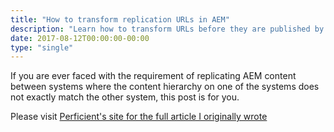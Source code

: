 ```yaml
---
title: "How to transform replication URLs in AEM"
description: "Learn how to transform URLs before they are published by replication agents"
date: 2017-08-12T00:00:00-00:00
type: "single"
---
```


If you are ever faced with the requirement of replicating AEM content between systems where the content hierarchy on one of the systems does not exactly match the other system, this post is for you.

Please visit [Perficient's site for the full article I originally wrote](https://blogs.perficient.com/adobe/2017/08/11/how-to-transform-replication-urls-in-aem/)
